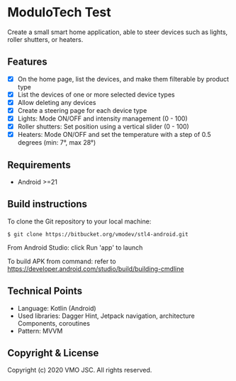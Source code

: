# ModuloTech Test
Create a small smart home application, able to steer devices such as lights, roller shutters, or heaters.

## Features

- [x] On the home page, list the devices, and make them filterable by product type
- [x] List the devices of one or more selected device types
- [x] Allow deleting any devices
- [x] Create a steering page for each device type
- [x] Lights: Mode ON/OFF and intensity management (0 - 100)
- [x] Roller shutters: Set position using a vertical slider (0 - 100)
- [x] Heaters: Mode ON/OFF and set the temperature with a step of 0.5 degrees (min: 7°, max 28°)

## Requirements

- Android >=21

## Build instructions

To clone the Git repository to your local machine: 
```
$ git clone https://bitbucket.org/vmodev/stl4-android.git
```
From Android Studio: click Run 'app' to launch

To build APK from command: refer to https://developer.android.com/studio/build/building-cmdline

## Technical Points

- Language: Kotlin (Android)
- Used libraries: Dagger Hint, Jetpack navigation, architecture Components, coroutines
- Pattern: MVVM

## Copyright & License
Copyright (c) 2020 VMO JSC. All rights reserved.